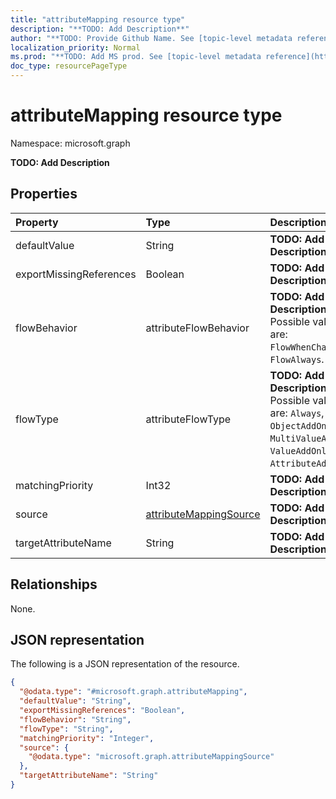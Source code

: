 ```yaml
---
title: "attributeMapping resource type"
description: "**TODO: Add Description**"
author: "**TODO: Provide Github Name. See [topic-level metadata reference](https://msgo.azurewebsites.net/add/document/guidelines/metadata.html#topic-level-metadata)**"
localization_priority: Normal
ms.prod: "**TODO: Add MS prod. See [topic-level metadata reference](https://msgo.azurewebsites.net/add/document/guidelines/metadata.html#topic-level-metadata)**"
doc_type: resourcePageType
---
```


# attributeMapping resource type

Namespace: microsoft.graph



**TODO: Add Description**

## Properties
|Property|Type|Description|
|:---|:---|:---|
|defaultValue|String|**TODO: Add Description**|
|exportMissingReferences|Boolean|**TODO: Add Description**|
|flowBehavior|attributeFlowBehavior|**TODO: Add Description**. Possible values are: `FlowWhenChanged`, `FlowAlways`.|
|flowType|attributeFlowType|**TODO: Add Description**. Possible values are: `Always`, `ObjectAddOnly`, `MultiValueAddOnly`, `ValueAddOnly`, `AttributeAddOnly`.|
|matchingPriority|Int32|**TODO: Add Description**|
|source|[attributeMappingSource](../resources/attributemappingsource.md)|**TODO: Add Description**|
|targetAttributeName|String|**TODO: Add Description**|

## Relationships
None.

## JSON representation
The following is a JSON representation of the resource.
<!-- {
  "blockType": "resource",
  "@odata.type": "microsoft.graph.attributeMapping"
}
-->
``` json
{
  "@odata.type": "#microsoft.graph.attributeMapping",
  "defaultValue": "String",
  "exportMissingReferences": "Boolean",
  "flowBehavior": "String",
  "flowType": "String",
  "matchingPriority": "Integer",
  "source": {
    "@odata.type": "microsoft.graph.attributeMappingSource"
  },
  "targetAttributeName": "String"
}
```

